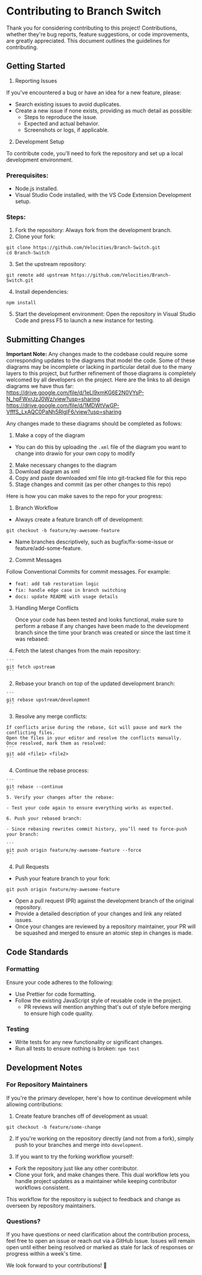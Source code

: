 # Contributing to Branch Switch
Thank you for considering contributing to this project! Contributions, whether they're bug reports, feature suggestions, or code improvements, are greatly appreciated. This document outlines the guidelines for contributing.

## Getting Started
1. Reporting Issues

If you've encountered a bug or have an idea for a new feature, please:

- Search existing issues to avoid duplicates.
- Create a new issue if none exists, providing as much detail as possible:
  - Steps to reproduce the issue.
  - Expected and actual behavior.
  - Screenshots or logs, if applicable.
2. Development Setup

To contribute code, you’ll need to fork the repository and set up a local development environment.

### Prerequisites:
- Node.js installed.
- Visual Studio Code installed, with the VS Code Extension Development setup.

### Steps:
1. Fork the repository: Always fork from the development branch.
2. Clone your fork:

```
git clone https://github.com/Velocities/Branch-Switch.git
cd Branch-Switch
```
3. Set the upstream repository:

```
git remote add upstream https://github.com/Velocities/Branch-Switch.git
```

4. Install dependencies:

```
npm install
```

5. Start the development environment: Open the repository in Visual Studio Code and press F5 to launch a new instance for testing.

## Submitting Changes
**Important Note:** Any changes made to the codebase could require some corresponding updates
to the diagrams that model the code. Some of these diagrams may be incomplete or lacking in
particular detail due to the many layers to this project, but further refinement of those
diagrams is completely welcomed by all developers on the project.
Here are the links to all design diagrams we have thus far:
https://drive.google.com/file/d/1eLl9xmKG6E2N0VYsP-N_hpFWxrJzJ0Wz/view?usp=sharing
https://drive.google.com/file/d/1MDWtVwGP-VfffS_LxAQC0PaNh5RlglF6/view?usp=sharing

Any changes made to these diagrams should be completed as follows:
1. Make a copy of the diagram
  - You can do this by uploading the `.xml` file of the diagram you want to change
  into drawio for your own copy to modify
2. Make necessary changes to the diagram
3. Download diagram as xml
4. Copy and paste downloaded xml file into git-tracked file for this repo
5. Stage changes and commit (as per other changes to this repo)

Here is how you can make saves to the repo for your progress:
1. Branch Workflow
- Always create a feature branch off of development:

```
git checkout -b feature/my-awesome-feature
```

- Name branches descriptively, such as bugfix/fix-some-issue or feature/add-some-feature.

2. Commit Messages

Follow Conventional Commits for commit messages. For example:
- `feat: add tab restoration logic`
- `fix: handle edge case in branch switching`
- `docs: update README with usage details`

3. Handling Merge Conflicts

    Once your code has been tested and looks functional, make sure to perform a rebase if any changes have been made to the development branch since the time your branch was created or since the last time it was rebased:

  1. Fetch the latest changes from the main repository:

    ```
    git fetch upstream
    ```
  2. Rebase your branch on top of the updated development branch:

    ```
    git rebase upstream/development
    ```

  3. Resolve any merge conflicts:

    If conflicts arise during the rebase, Git will pause and mark the conflicting files.
    Open the files in your editor and resolve the conflicts manually.
    Once resolved, mark them as resolved:
    ```
    git add <file1> <file2>
    ``` 
  4. Continue the rebase process:

    ```
    git rebase --continue
    ```
    5. Verify your changes after the rebase:

    - Test your code again to ensure everything works as expected.

    6. Push your rebased branch:

    - Since rebasing rewrites commit history, you’ll need to force-push your branch:

    ```
    git push origin feature/my-awesome-feature --force  
    ```

4. Pull Requests

- Push your feature branch to your fork:
```
git push origin feature/my-awesome-feature
```
- Open a pull request (PR) against the development branch of the original repository.
- Provide a detailed description of your changes and link any related issues.
- Once your changes are reviewed by a repository maintainer, your PR will be squashed
and merged to ensure an atomic step in changes is made.

## Code Standards
### Formatting
Ensure your code adheres to the following:

- Use Prettier for code formatting.
- Follow the existing JavaScript style of reusable code in the project.
  - PR reviews will mention anything that's out of style before merging to ensure high code quality.

### Testing
- Write tests for any new functionality or significant changes.
- Run all tests to ensure nothing is broken:
```npm test```

## Development Notes
### For Repository Maintainers
If you're the primary developer, here's how to continue development while allowing contributions:

1. Create feature branches off of development as usual:

```
git checkout -b feature/some-change
```

2. If you're working on the repository directly (and not from a fork), simply push to your branches and merge into `development`.

3. If you want to try the forking workflow yourself:
- Fork the repository just like any other contributor.
- Clone your fork, and make changes there.
This dual workflow lets you handle project updates as a maintainer while keeping contributor workflows consistent.

This workflow for the repository is subject to feedback and change as overseen by repository maintainers.

### Questions?
If you have questions or need clarification about the contribution process, feel free to open an issue or reach out via a GitHub Issue. Issues will remain open until either being resolved or marked as stale for lack of responses or progress within a week's time.

We look forward to your contributions! 🎉
